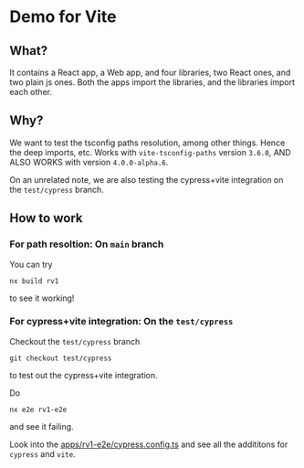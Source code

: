 # Demo for Vite

## What?

It contains a React app, a Web app, and four libraries, two React ones, and two plain js ones. Both the apps import the libraries, and the libraries import each other.

## Why?

We want to test the tsconfig paths resolution, among other things. Hence the deep imports, etc. Works with `vite-tsconfig-paths` version `3.6.0`, AND ALSO WORKS with version `4.0.0-alpha.6`.

On an unrelated note, we are also testing the cypress+vite integration on the `test/cypress` branch.

## How to work

### For path resoltion: On `main` branch

You can try

```
nx build rv1
```

to see it working!

### For cypress+vite integration: On the `test/cypress`

Checkout the `test/cypress` branch

```
git checkout test/cypress
```

to test out the cypress+vite integration.

Do

```
nx e2e rv1-e2e
```

and see it failing.

Look into the [apps/rv1-e2e/cypress.config.ts](apps/rv1-e2e/cypress.config.ts) and see all the addititons for `cypress` and `vite`.
